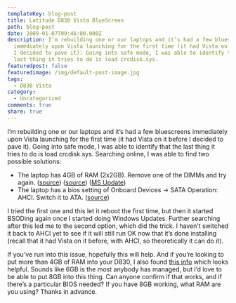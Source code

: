 ```yaml
---
templateKey: blog-post
title: Latitude D830 Vista BlueScreen
path: blog-post
date: 2009-01-07T09:46:00.000Z
description: I’m rebuilding one or our laptops and it’s had a few bluescreens
  immediately upon Vista launching for the first time (it had Vista on it before
  I decided to pave it). Going into safe mode, I was able to identify that the
  last thing it tries to do is load crcdisk.sys.
featuredpost: false
featuredimage: /img/default-post-image.jpg
tags:
  - D830 Vista
category:
  - Uncategorized
comments: true
share: true
---
```

I’m rebuilding one or our laptops and it’s had a few bluescreens immediately upon Vista launching for the first time (it had Vista on it before I decided to pave it). Going into safe mode, I was able to identify that the last thing it tries to do is load crcdisk.sys. Searching online, I was able to find two possible solutions:

* The laptop has 4GB of RAM (2x2GB). Remove one of the DIMMs and try again. ([source](http://social.technet.microsoft.com/forums/en-US/itprovistasetup/thread/a2ed1ff1-3c60-4cfd-ac4e-72f22b180093/#page:2)) ([source](http://www.tomshardware.com/forum/245556-30-vista-blue-screen-p5n32-geil-4x1gb-6400-black-dragon)) ([MS Update](http://support.microsoft.com/kb/929777))
* The laptop has a bios setting of Onboard Devices -> SATA Operation: AHCI. Switch it to ATA. ([source](http://cc.msnscache.com/cache.aspx?q=latitude+d830+vista+blue+screen+%22crcdisk+sys%22&d=74491797570472&mkt=en-US&setlang=en-US&w=764c4b61,8a67f255))

I tried the first one and this let it reboot the first time, but then it started BSODing again once I started doing Windows Updates. Further searching after this led me to the second option, which did the trick. I haven’t switched it back to AHCI yet to see if it will still run OK now that it’s done installing (recall that it had Vista on it before, with AHCI, so theoretically it can do it).

If you’ve run into this issue, hopefully this will help. And if you’re looking to put more than 4GB of RAM into your D830, I also found [this info](http://forum.notebookreview.com/showthread.php?s=13ad27922175cecfa61bd87b788686f1&t=267038) which looks helpful. Sounds like 6GB is the most anybody has managed, but I’d love to be able to put 8GB into this thing. Can anyone confirm if that works, and if there’s a particular BIOS needed? If you have 8GB working, what RAM are you using? Thanks in advance.